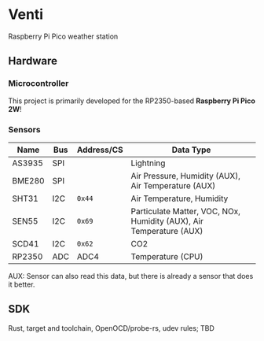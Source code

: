 # Venti
Raspberry Pi Pico weather station

## Hardware
### Microcontroller
This project is primarily developed for the RP2350-based **Raspberry Pi Pico 2W**!

### Sensors
| Name   | Bus | Address/CS | Data Type                                                           |
| ------ | --- | ---------- | ------------------------------------------------------------------- |
| AS3935 | SPI |            | Lightning                                                           |
| BME280 | SPI |            | Air Pressure, Humidity (AUX), Air Temperature (AUX)                 |
| SHT31  | I2C | `0x44`     | Air Temperature, Humidity                                           |
| SEN55  | I2C | `0x69`     | Particulate Matter, VOC, NOx, Humidity (AUX), Air Temperature (AUX) |
| SCD41  | I2C | `0x62`     | CO2                                                                 |
| RP2350 | ADC | ADC4       | Temperature (CPU)                                                   |

AUX: Sensor can also read this data, but there is already a sensor that does it better.

## SDK
Rust, target and toolchain, OpenOCD/probe-rs, udev rules; TBD
